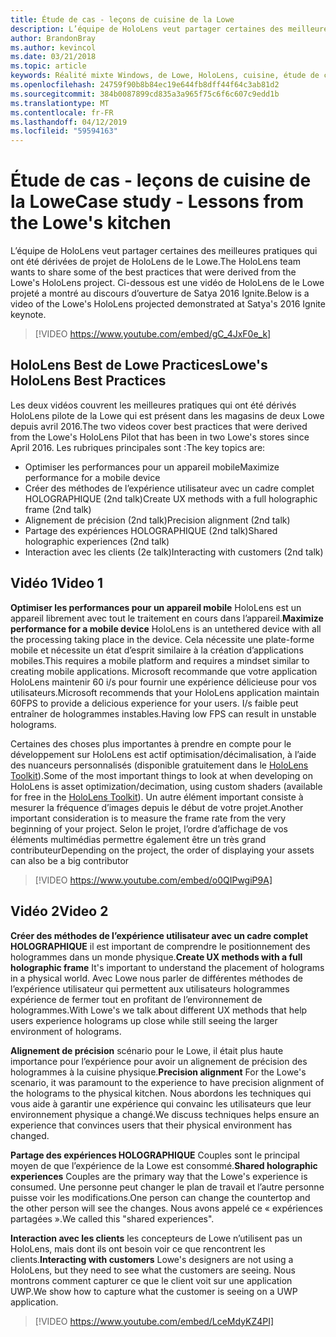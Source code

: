 ```yaml
---
title: Étude de cas - leçons de cuisine de la Lowe
description: L’équipe de HoloLens veut partager certaines des meilleures pratiques qui ont été dérivées de projet de HoloLens de le Lowe.
author: BrandonBray
ms.author: kevincol
ms.date: 03/21/2018
ms.topic: article
keywords: Réalité mixte Windows, de Lowe, HoloLens, cuisine, étude de cas
ms.openlocfilehash: 24759f90b8b84ec19e644fb8dff44f64c3ab81d2
ms.sourcegitcommit: 384b0087899cd835a3a965f75c6f6c607c9edd1b
ms.translationtype: MT
ms.contentlocale: fr-FR
ms.lasthandoff: 04/12/2019
ms.locfileid: "59594163"
---
```

# <a name="case-study---lessons-from-the-lowes-kitchen"></a><span data-ttu-id="6f56c-104">Étude de cas - leçons de cuisine de la Lowe</span><span class="sxs-lookup"><span data-stu-id="6f56c-104">Case study - Lessons from the Lowe's kitchen</span></span>

<span data-ttu-id="6f56c-105">L’équipe de HoloLens veut partager certaines des meilleures pratiques qui ont été dérivées de projet de HoloLens de le Lowe.</span><span class="sxs-lookup"><span data-stu-id="6f56c-105">The HoloLens team wants to share some of the best practices that were derived from the Lowe's HoloLens project.</span></span> <span data-ttu-id="6f56c-106">Ci-dessous est une vidéo de HoloLens de le Lowe projeté a montré au discours d’ouverture de Satya 2016 Ignite.</span><span class="sxs-lookup"><span data-stu-id="6f56c-106">Below is a video of the Lowe's HoloLens projected demonstrated at Satya's 2016 Ignite keynote.</span></span>
<br>
>[!VIDEO https://www.youtube.com/embed/gC_4JxF0e_k]

## <a name="lowes-hololens-best-practices"></a><span data-ttu-id="6f56c-107">HoloLens Best de Lowe Practices</span><span class="sxs-lookup"><span data-stu-id="6f56c-107">Lowe's HoloLens Best Practices</span></span>

<span data-ttu-id="6f56c-108">Les deux vidéos couvrent les meilleures pratiques qui ont été dérivés HoloLens pilote de la Lowe qui est présent dans les magasins de deux Lowe depuis avril 2016.</span><span class="sxs-lookup"><span data-stu-id="6f56c-108">The two videos cover best practices that were derived from the Lowe's HoloLens Pilot that has been in two Lowe's stores since April 2016.</span></span> <span data-ttu-id="6f56c-109">Les rubriques principales sont :</span><span class="sxs-lookup"><span data-stu-id="6f56c-109">The key topics are:</span></span>
* <span data-ttu-id="6f56c-110">Optimiser les performances pour un appareil mobile</span><span class="sxs-lookup"><span data-stu-id="6f56c-110">Maximize performance for a mobile device</span></span>
* <span data-ttu-id="6f56c-111">Créer des méthodes de l’expérience utilisateur avec un cadre complet HOLOGRAPHIQUE (2nd talk)</span><span class="sxs-lookup"><span data-stu-id="6f56c-111">Create UX methods with a full holographic frame (2nd talk)</span></span>
* <span data-ttu-id="6f56c-112">Alignement de précision (2nd talk)</span><span class="sxs-lookup"><span data-stu-id="6f56c-112">Precision alignment (2nd talk)</span></span>
* <span data-ttu-id="6f56c-113">Partage des expériences HOLOGRAPHIQUE (2nd talk)</span><span class="sxs-lookup"><span data-stu-id="6f56c-113">Shared holographic experiences (2nd talk)</span></span>
* <span data-ttu-id="6f56c-114">Interaction avec les clients (2e talk)</span><span class="sxs-lookup"><span data-stu-id="6f56c-114">Interacting with customers (2nd talk)</span></span>

## <a name="video-1"></a><span data-ttu-id="6f56c-115">Vidéo 1</span><span class="sxs-lookup"><span data-stu-id="6f56c-115">Video 1</span></span>

<span data-ttu-id="6f56c-116">**Optimiser les performances pour un appareil mobile** HoloLens est un appareil librement avec tout le traitement en cours dans l’appareil.</span><span class="sxs-lookup"><span data-stu-id="6f56c-116">**Maximize performance for a mobile device** HoloLens is an untethered device with all the processing taking place in the device.</span></span> <span data-ttu-id="6f56c-117">Cela nécessite une plate-forme mobile et nécessite un état d’esprit similaire à la création d’applications mobiles.</span><span class="sxs-lookup"><span data-stu-id="6f56c-117">This requires a mobile platform and requires a mindset similar to creating mobile applications.</span></span> <span data-ttu-id="6f56c-118">Microsoft recommande que votre application HoloLens maintenir 60 i/s pour fournir une expérience délicieuse pour vos utilisateurs.</span><span class="sxs-lookup"><span data-stu-id="6f56c-118">Microsoft recommends that your HoloLens application maintain 60FPS to provide a delicious experience for your users.</span></span> <span data-ttu-id="6f56c-119">I/s faible peut entraîner de hologrammes instables.</span><span class="sxs-lookup"><span data-stu-id="6f56c-119">Having low FPS can result in unstable holograms.</span></span>

<span data-ttu-id="6f56c-120">Certaines des choses plus importantes à prendre en compte pour le développement sur HoloLens est actif optimisation/décimalisation, à l’aide des nuanceurs personnalisés (disponible gratuitement dans le [HoloLens Toolkit](https://github.com/Microsoft/HoloToolkit-Unity)).</span><span class="sxs-lookup"><span data-stu-id="6f56c-120">Some of the most important things to look at when developing on HoloLens is asset optimization/decimation, using custom shaders (available for free in the [HoloLens Toolkit](https://github.com/Microsoft/HoloToolkit-Unity)).</span></span> <span data-ttu-id="6f56c-121">Un autre élément important consiste à mesurer la fréquence d’images depuis le début de votre projet.</span><span class="sxs-lookup"><span data-stu-id="6f56c-121">Another important consideration is to measure the frame rate from the very beginning of your project.</span></span> <span data-ttu-id="6f56c-122">Selon le projet, l’ordre d’affichage de vos éléments multimédias permettre également être un très grand contributeur</span><span class="sxs-lookup"><span data-stu-id="6f56c-122">Depending on the project, the order of displaying your assets can also be a big contributor</span></span>
<br>
>[!VIDEO https://www.youtube.com/embed/o0QIPwgiP9A]

## <a name="video-2"></a><span data-ttu-id="6f56c-123">Vidéo 2</span><span class="sxs-lookup"><span data-stu-id="6f56c-123">Video 2</span></span>

<span data-ttu-id="6f56c-124">**Créer des méthodes de l’expérience utilisateur avec un cadre complet HOLOGRAPHIQUE** il est important de comprendre le positionnement des hologrammes dans un monde physique.</span><span class="sxs-lookup"><span data-stu-id="6f56c-124">**Create UX methods with a full holographic frame** It's important to understand the placement of holograms in a physical world.</span></span> <span data-ttu-id="6f56c-125">Avec Lowe nous parler de différentes méthodes de l’expérience utilisateur qui permettent aux utilisateurs hologrammes expérience de fermer tout en profitant de l’environnement de hologrammes.</span><span class="sxs-lookup"><span data-stu-id="6f56c-125">With Lowe's we talk about different UX methods that help users experience holograms up close while still seeing the larger environment of holograms.</span></span>

<span data-ttu-id="6f56c-126">**Alignement de précision** scénario pour le Lowe, il était plus haute importance pour l’expérience pour avoir un alignement de précision des hologrammes à la cuisine physique.</span><span class="sxs-lookup"><span data-stu-id="6f56c-126">**Precision alignment** For the Lowe's scenario, it was paramount to the experience to have precision alignment of the holograms to the physical kitchen.</span></span> <span data-ttu-id="6f56c-127">Nous abordons les techniques qui vous aide à garantir une expérience qui convainc les utilisateurs que leur environnement physique a changé.</span><span class="sxs-lookup"><span data-stu-id="6f56c-127">We discuss techniques helps ensure an experience that convinces users that their physical environment has changed.</span></span>

<span data-ttu-id="6f56c-128">**Partage des expériences HOLOGRAPHIQUE** Couples sont le principal moyen de que l’expérience de la Lowe est consommé.</span><span class="sxs-lookup"><span data-stu-id="6f56c-128">**Shared holographic experiences** Couples are the primary way that the Lowe's experience is consumed.</span></span> <span data-ttu-id="6f56c-129">Une personne peut changer le plan de travail et l’autre personne puisse voir les modifications.</span><span class="sxs-lookup"><span data-stu-id="6f56c-129">One person can change the countertop and the other person will see the changes.</span></span> <span data-ttu-id="6f56c-130">Nous avons appelé ce « expériences partagées ».</span><span class="sxs-lookup"><span data-stu-id="6f56c-130">We called this "shared experiences".</span></span>

<span data-ttu-id="6f56c-131">**Interaction avec les clients** les concepteurs de Lowe n’utilisent pas un HoloLens, mais dont ils ont besoin voir ce que rencontrent les clients.</span><span class="sxs-lookup"><span data-stu-id="6f56c-131">**Interacting with customers** Lowe's designers are not using a HoloLens, but they need to see what the customers are seeing.</span></span> <span data-ttu-id="6f56c-132">Nous montrons comment capturer ce que le client voit sur une application UWP.</span><span class="sxs-lookup"><span data-stu-id="6f56c-132">We show how to capture what the customer is seeing on a UWP application.</span></span>
<br>
>[!VIDEO https://www.youtube.com/embed/LceMdyKZ4PI]
